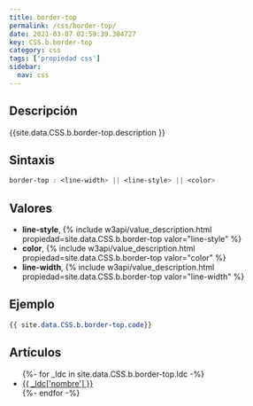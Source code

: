 ```yaml
---
title: border-top
permalink: /css/border-top/
date: 2021-03-07 02:59:39.304727
key: CSS.b.border-top
category: css
tags: ['propiedad css']
sidebar: 
  nav: css
---
```


## Descripción
{{site.data.CSS.b.border-top.description }}

## Sintaxis
~~~css
border-top : <line-width> || <line-style> || <color>
~~~

## Valores
* **line-style**,  {% include w3api/value_description.html propiedad=site.data.CSS.b.border-top valor="line-style" %}
* **color**,  {% include w3api/value_description.html propiedad=site.data.CSS.b.border-top valor="color" %}
* **line-width**,  {% include w3api/value_description.html propiedad=site.data.CSS.b.border-top valor="line-width" %}

## Ejemplo
~~~css
{{ site.data.CSS.b.border-top.code}}
~~~

## Artículos
<ul>
{%- for _ldc in site.data.CSS.b.border-top.ldc -%}
   <li>
       <a href="{{_ldc['url'] }}">{{ _ldc['nombre'] }}</a>
   </li>
{%- endfor -%}
</ul>
